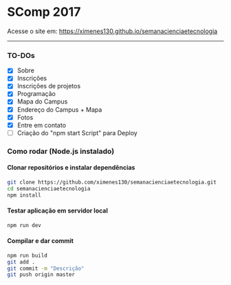 # SComp 2017

Acesse o site em: https://ximenes130.github.io/semanacienciaetecnologia

---

### TO-DOs
- [x] Sobre
- [x] Inscrições
- [x] Inscrições de projetos
- [x] Programação
- [x] Mapa do Campus
- [x] Endereço do Campus + Mapa
- [x] Fotos
- [x] Entre em contato
- [ ] Criação do "npm start Script" para Deploy

### Como rodar (Node.js instalado)

#### Clonar repositórios e instalar dependências

```sh
git clone https://github.com/ximenes130/semanacienciaetecnologia.git
cd semanacienciaetecnologia
npm install
```

#### Testar aplicação em servidor local

```sh
npm run dev
```

#### Compilar e dar commit

```sh
npm run build
git add .
git commit -m "Descrição"
git push origin master
```
